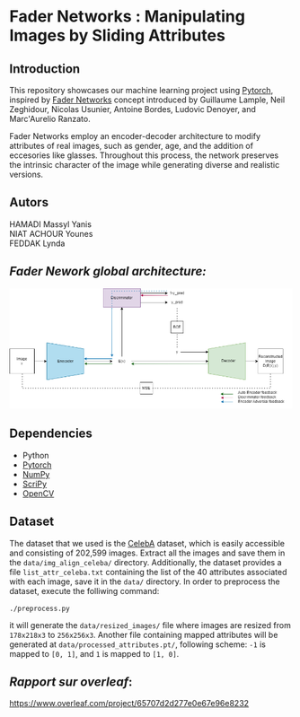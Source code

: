# Fader Networks : Manipulating Images by Sliding Attributes

## Introduction

This repository showcases our machine learning project using [Pytorch](https://pytorch.org/), inspired by [Fader Networks](https://arxiv.org/abs/1706.00409) concept introduced by Guillaume Lample, Neil Zeghidour, Nicolas Usunier, Antoine Bordes, Ludovic Denoyer, and Marc'Aurelio Ranzato.

Fader Networks employ an encoder-decoder architecture to modify attributes of real images, such as gender, age, and the addition of eccesories like glasses. Throughout this process, the network preserves the intrinsic character of the image while generating diverse and realistic versions.

## Autors

HAMADI Massyl Yanis  
NIAT ACHOUR Younes   
FEDDAK Lynda  

## *Fader Nework global architecture:*

![Alt Text](Results/architecture.png "Main architecture : Encoder, decoder and discriminator")

## Dependencies
- Python
- [Pytorch](https://pytorch.org/)
- [NumPy](https://numpy.org/)
- [ScriPy](https://scipy.org/)
- [OpenCV](https://opencv.org/)

## Dataset
The dataset that we used is the [CelebA](https://mmlab.ie.cuhk.edu.hk/projects/CelebA.html) dataset, which is easily accessible and consisting of 202,599 images. Extract all the images and save them in the `data/img_align_celeba/` directory. Additionally, the dataset provides a file `list_attr_celeba.txt` containing the list of the 40 attributes associated with each image, save it in the `data/` directory. In order to preprocess the dataset, execute the folliwing command: 

```batch
./preprocess.py
```

it will generate the `data/resized_images/` file where images are resized from `178x218x3` to `256x256x3`. Another file containing mapped attributes will be generated at `data/processed_attributes.pt/`, following scheme: `-1` is mapped to `[0, 1]`, and `1` is mapped to `[1, 0]`. 

## *Rapport sur overleaf*:
https://www.overleaf.com/project/65707d2d277e0e67e96e8232
